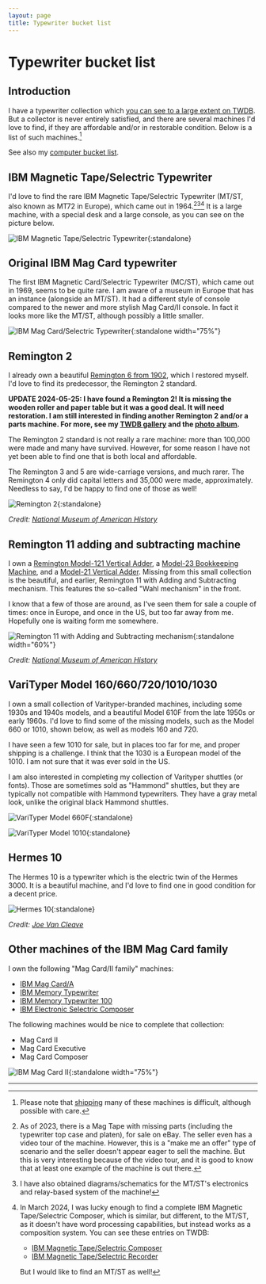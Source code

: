 ```yaml
---
layout: page
title: Typewriter bucket list
---
```


# Typewriter bucket list

[//]: # (<div class="twdb-collection"> )

[//]: # (    <object )

[//]: # (        type="text/html")

[//]: # (        data="https://typewriterdatabase.com/typewriter_list_ajax.php?output=htm&css=1&hunter_search=3614&collection_search=My+Collection">)

[//]: # (    </object>)

[//]: # (</div>)

## Introduction

I have a typewriter collection which [you can see to a large extent on TWDB](https://typewriterdatabase.com/typewriters.php?hunter_search=3614&collection_search=My+Collection). But a collector is never entirely satisfied, and there are several machines I'd love to find, if they are affordable and/or in restorable condition. Below is a list of such machines.[^shippping]

See also my [computer bucket list](../computer-bucket-list/).

## IBM Magnetic Tape/Selectric Typewriter

I'd love to find the rare IBM Magnetic Tape/Selectric Typewriter (MT/ST, also known as MT72 in Europe), which came out in 1964.[^mtst-ebay][^mtst-diagrams][^mtsc] It is a large machine, with a special desk and a large console, as you can see on the picture below.

![IBM Magnetic Tape/Selectric Typewriter](/assets/pages/typewriter-bucket-list/ibmmtst.jpg){:standalone}

[//]: # (![IBM Magnetic Tape/Selectric Typewriter]&#40;/assets/pages/typewriter-bucket-list/ibmmtsc.jpg&#41;{:standalone})
[//]: # (*Credit: [Norsk Teknisk Museum]&#40;https://digitaltmuseum.org/011015239416/7-0-ibm-op-fotografier&#41;*)

## Original IBM Mag Card typewriter

The first IBM Magnetic Card/Selectric Typewriter (MC/ST), which came out in 1969, seems to be quite rare. I am aware of a museum in Europe that has an instance (alongside an MT/ST). It had a different style of console compared to the newer and more stylish Mag Card/II console. In fact it looks more like the MT/ST, although possibly a little smaller.

![IBM Mag Card/Selectric Typewriter](/assets/pages/typewriter-bucket-list/ibmmcst.jpg){:standalone width="75%"}

## Remington 2

I already own a beautiful [Remington 6 from 1902](https://photos.app.goo.gl/5YyJJKtP9Reda8eg2), which I restored myself. I'd love to find its predecessor, the Remington 2 standard.

__UPDATE 2024-05-25: I have found a Remington 2! It is missing the wooden roller and paper table but it was a good deal. It will need restoration. I am still interested in finding another Remington 2 and/or a parts machine. For more, see my [TWDB gallery](https://typewriterdatabase.com/1885-remington-2.23048.typewriter) and the [photo album](https://photos.app.goo.gl/6Laua3aeqrwNpVqGA).__

The Remington 2 standard is not really a rare machine: more than 100,000 were made and many have survived. However, for some reason I have not yet been able to find one that is both local and affordable.

The Remington 3 and 5 are wide-carriage versions, and much rarer. The Remington 4 only did capital letters and 35,000 were made, approximately. Needless to say, I'd be happy to find one of those as well!

![Remington 2](/assets/pages/typewriter-bucket-list/remington2.png){:standalone}

*Credit: [National Museum of American History](https://americanhistory.si.edu/collections/search/object/nmah_687313)*


## Remington 11 adding and subtracting machine

I own a [Remington Model-121 Vertical Adder](https://typewriterdatabase.com/192x-remington-vertical-adder-model121.12936.typewriter), a [Model-23 Bookkeeping Machine](https://typewriterdatabase.com/192x-remington-bookkeeping-machine-23.12494.typewriter), and a [Model-21 Vertical Adder](https://typewriterdatabase.com/192x-remington-vertical-adder-21.14165.typewriter). Missing from this small collection is the beautiful, and earlier, Remington 11 with Adding and Subtracting mechanism. This features the so-called "Wahl mechanism" in the front.

I know that a few of those are around, as I've seen them for sale a couple of times: once in Europe, and once in the US, but too far away from me. Hopefully one is waiting form me somewhere.

![Remington 11 with Adding and Subtracting mechanism](/assets/pages/typewriter-bucket-list/remington11wahl.png){:standalone width="60%"}

*Credit: [National Museum of American History](https://americanhistory.si.edu/collections/search/object/nmah_904253?fbclid=IwAR02VU29QBYN5V7w2-Z0fcxLodE5XzPoDFhsFpXcw-2eqcN21Ns-3nRcbDo)*


## VariTyper Model 160/660/720/1010/1030

I own a small collection of Varityper-branded machines, including some 1930s and 1940s models, and a beautiful Model 610F from the late 1950s or early 1960s. I'd love to find some of the missing models, such as the Model 660 or 1010, shown below, as well as models 160 and 720.

I have seen a few 1010 for sale, but in places too far for me, and proper shipping is a challenge. I think that the 1030 is a European model of the 1010. I am not sure that it was ever sold in the US.

I am also interested in completing my collection of Varityper shuttles (or fonts). Those are sometimes sold as "Hammond" shuttles, but they are typically not compatible with Hammond typewriters. They have a gray metal look, unlike the original black Hammond shuttles.

[//]: # (![The current &#40;2022&#41; Varityper collection]&#40;/assets/posts/varityper-610f/2x/montage.jpg&#41;{:standalone width="50%"})

![VariTyper Model 660F](/assets/pages/typewriter-bucket-list/varityper660.jpg){:standalone}

![VariTyper Model 1010](/assets/pages/typewriter-bucket-list/varityper1010.jpg){:standalone}

## Hermes 10

The Hermes 10 is a typewriter which is the electric twin of the Hermes 3000. It is a beautiful machine, and I'd love to find one in good condition for a decent price.

![Hermes 10](/assets/pages/typewriter-bucket-list/hermes10.jpg){:standalone}

*Credit: [Joe Van Cleave](https://typewriterdatabase.com/typewriters.php?hunter_search=1775&collection_search=My+Collection)*

## Other machines of the IBM Mag Card family

I own the following "Mag Card/II family" machines:

- [IBM Mag Card/A](https://typewriterdatabase.com/1976-ibm-mag-carda.17985.typewriter)
- [IBM Memory Typewriter](https://typewriterdatabase.com/1974-ibm-memory-typewriter.15426.typewriter)
- [IBM Memory Typewriter 100](https://typewriterdatabase.com/1981-ibm-memory-typewriter-100.18932.typewriter)
- [IBM Electronic Selectric Composer](https://typewriterdatabase.com/1978-ibm-electronic-selectric-composer.20011.typewriter)

The following machines would be nice to complete that collection:

- Mag Card II
- Mag Card Executive
- Mag Card Composer

![IBM Mag Card II](/assets/pages/typewriter-bucket-list/ibmcstii.jpg){:standalone width="75%"}

---

[^shippping]: Please note that [shipping](../../posts/typewriter-shipping-update/) many of these machines is difficult, although possible with care.

[^mtst-ebay]: As of 2023, there is a Mag Tape with missing parts (including the typewriter top case and platen), for sale on eBay. The seller even has a video tour of the machine. However, this is a "make me an offer" type of scenario and the seller doesn't appear eager to sell the machine. But this is very interesting because of the video tour, and it is good to know that at least one example of the machine is out there.

[^mtst-diagrams]: I have also obtained diagrams/schematics for the MT/ST's electronics and relay-based system of the machine!

[^mtsc]: In March 2024, I was lucky enough to find a complete IBM Magnetic Tape/Selectric Composer, which is similar, but different, to the MT/ST, as it doesn't have word processing capabilities, but instead works as a composition system. You can see these entries on TWDB:
    
    - [IBM Magnetic Tape/Selectric Composer](https://typewriterdatabase.com/1969-ibm-magnetic-tape-selectric-composer.22538.typewriter)
    - [IBM Magnetic Tape/Selectric Recorder](https://typewriterdatabase.com/1969-ibm-magnetic-tape-selectric-recorder.22539.typewriter)
    
    But I would like to find an MT/ST as well!
